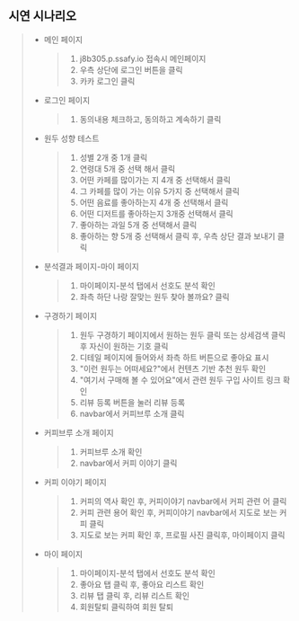 ## 시연 시나리오

> - 메인 페이지
>   > 1. j8b305.p.ssafy.io 접속시 메인페이지
>   > 2. 우측 상단에 로그인 버튼을 클릭
>   > 3. 카카 로그인 클릭
> - 로그인 페이지
>   > 1. 동의내용 체크하고, 동의하고 계속하기 클릭
> - 원두 성향 테스트
>   > 1. 성별 2개 중 1개 클릭
>   > 2. 연령대 5개 중 선택 해서 클릭
>   > 3. 어떤 카페를 많이가는 지 4개 중 선택해서 클릭
>   > 4. 그 카페를 많이 가는 이유 5가지 중 선택해서 클릭
>   > 5. 어떤 음료를 좋아하는지 4개 중 선택해서 클릭
>   > 6. 어떤 디저트를 좋아하는지 3개중 선택해서 클릭
>   > 7. 좋아하는 과일 5개 중 선택해서 클릭
>   > 8. 좋아하는 향 5개 중 선택해서 클릭 후, 우측 상단 결과 보내기 클릭
> - 분석결과 페이지-마이 페이지
>   > 1. 마이페이지-분석 탭에서 선호도 분석 확인
>   > 2. 좌측 하단 나랑 잘맞는 원두 찾아 볼까요? 클릭
> - 구경하기 페이지
>   > 1. 원두 구경하기 페이지에서 원하는 원두 클릭 또는 상세검색 클릭후 자신이 원하는 기호 클릭
>   > 2. 디테일 페이지에 들어와서 좌측 하트 버튼으로 좋아요 표시
>   > 3. "이런 원두는 어떠세요?"에서 컨텐츠 기반 추천 원두 확인
>   > 4. "여기서 구매해 볼 수 있어요"에서 관련 원두 구입 사이트 링크 확인
>   > 5. 리뷰 등록 버튼을 눌러 리뷰 등록
>   > 6. navbar에서 커피브루 소개 클릭
> - 커피브루 소개 페이지
>   > 1. 커피브루 소개 확인
>   > 2. navbar에서 커피 이야기 클릭
> - 커피 이야기 페이지
>   > 1. 커피의 역사 확인 후, 커피이야기 navbar에서 커피 관련 어 클릭
>   > 2. 커피 관련 용어 확인 후, 커피이야기 navbar에서 지도로 보는 커피 클릭
>   > 3. 지도로 보는 커피 확인 후, 프로필 사진 클릭후, 마이페이지 클릭
> - 마이 페이지
>   > 1. 마이페이지-분석 탭에서 선호도 분석 확인
>   > 2. 좋아요 탭 클릭 후, 좋아요 리스트 확인
>   > 3. 리뷰 탭 클릭 후, 리뷰 리스트 확인
>   > 4. 회원탈퇴 클릭하여 회원 탈퇴

